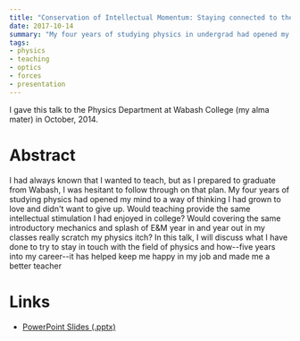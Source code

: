 ```yaml
---
title: "Conservation of Intellectual Momentum: Staying connected to the field of physics even if your job doesn't make you"
date: 2017-10-14
summary: "My four years of studying physics in undergrad had opened my mind to a way of thinking I had grown to love and didn't want to give up.  Would teaching provide the same intellectual stimulation I had enjoyed in college?"
tags:
- physics
- teaching
- optics
- forces
- presentation
---
```


I gave this talk to the Physics Department at Wabash College (my alma mater) in October, 2014.

# Abstract

I had always known that I wanted to teach, but as I prepared to graduate from Wabash, I was hesitant to follow through on that plan.  My four years of studying physics had opened my mind to a way of thinking I had grown to love and didn't want to give up.  Would teaching provide the same intellectual stimulation I had enjoyed in college?  Would covering the same introductory mechanics and splash of E&M year in and year out in my classes really scratch my physics itch?  In this talk, I will discuss what I have done to try to stay in touch with the field of physics and how--five years into my career--it has helped keep me happy in my job and made me a better teacher

# Links

 * [PowerPoint Slides (.pptx)](intellectual-momentum.pptx)